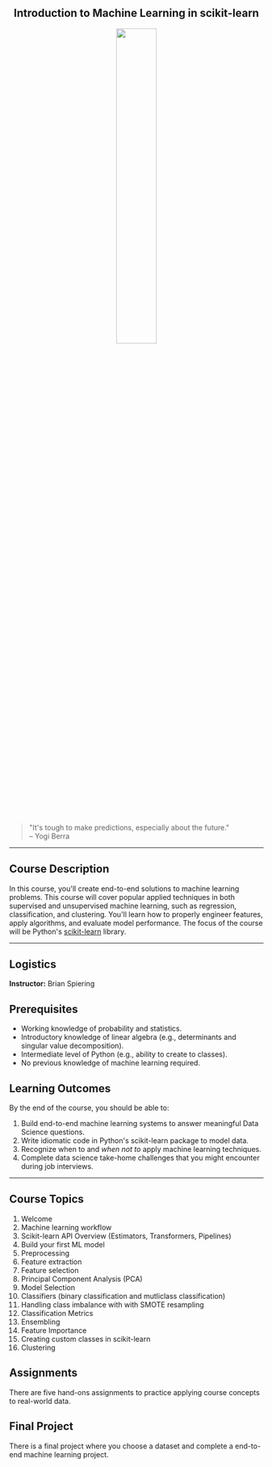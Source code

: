 <center><h2>Introduction to Machine Learning in scikit-learn</h2></center>
<center><img src="https://imgs.xkcd.com/comics/machine_learning.png" style="width: 40%"/></center>

> "It's tough to make predictions, especially about the future."   
> – Yogi Berra   

----
Course Description
----

In this course, you'll create end-to-end solutions to machine learning problems. This course will cover popular applied techniques in both supervised and unsupervised machine learning, such as regression, classification, and clustering. You'll learn how to properly engineer features, apply algorithms, and evaluate model performance. The focus of the course will be Python's [scikit-learn](https://scikit-learn.org) library.  

----
Logistics
----

__Instructor:__ Brian Spiering   

Prerequisites
----

- Working knowledge of probability and statistics.
- Introductory knowledge of linear algebra (e.g., determinants and singular value decomposition).
- Intermediate level of Python (e.g., ability to create to classes).
- No previous knowledge of machine learning required.

Learning Outcomes
-----

By the end of the course, you should be able to:     

1. Build end-to-end machine learning systems to answer meaningful Data Science questions.
1. Write idiomatic code in Python's scikit-learn package to model data.
1. Recognize when to and _when not to_ apply machine learning techniques.
1. Complete data science take-home challenges that you might encounter during job interviews.

-----
Course Topics 
-----

1. Welcome
1. Machine learning workflow
1. Scikit-learn API Overview (Estimators, Transformers, Pipelines)
1. Build your first ML model
1. Preprocessing
1. Feature extraction
1. Feature selection
1. Principal Component Analysis (PCA)
1. Model Selection
1. Classifiers (binary classification and mutliclass classification)
1. Handling class imbalance with with SMOTE resampling
1. Classification Metrics
1. Ensembling
1. Feature Importance
1. Creating custom classes in scikit-learn
1. Clustering
    
Assignments
-----

There are five hand-ons assignments to practice applying course concepts to real-world data.

Final Project
------

There is a final project where you choose a dataset and complete a end-to-end machine learning project.

